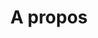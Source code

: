 ---
title: "A propos"
my_story:
  first: "Lorem ipsum dolor, sit amet consectetur adipisicing elit. Ipsum, minima. Nemo impedit fuga nostrum expedita sint dicta ullam quam et harum velit saepe"
  second: "Lorem ipsum dolor sit amet consectetur adipisicing elit. Possimus totam ducimus est vero, officiis,
                placeat optio. Lorem ipsum dolor sit amet consectetur adipisicing elit. Alias aliquam nesciunt fugit optio
                illum aut. consectetur adipisicing elit. Neque assumenda, est quam perferendis
                expedita autem?"

###################### FAQ ###########################
faq:
  enable: true
  faq_item:
    - question: "L'ostéopathie animale, c'est quoi ?"
      reponse: "Lorem ipsum dolor, sit amet consectetur adipisicing elit. Nam nihil dolorum beatae consequatur mollitia"
    - question: "Pourquoi faire appel à un ostéopathe pour animaux ?"
      reponse: "Lorem ipsum dolor, sit amet consectetur adipisicing elit. Nam nihil dolorum beatae consequatur mollitia"
    - question: ""
      reponse: ""

###################### Vidéo #########################
video: 
  enable: true
  url: "https://www.youtube.com/watch?v=MSjOr_S_peg"
  titre: "Osthéopathe pour animaux"
  soustitre: "Un reportage par France 3 en région Normandie"
  ##NB : l'image de fond de la vidéo est sous images/background/promo-video.jpg

######################################################
draft: false
layout: "about"
menu:
  main:
    name: "A propos"
    weight: 2
---